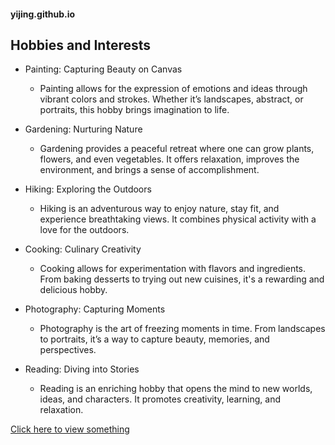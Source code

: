 #### yijing.github.io

## Hobbies and Interests
+ Painting: Capturing Beauty on Canvas
    - Painting allows for the expression of emotions and ideas through vibrant colors and strokes. Whether it’s landscapes, abstract, or portraits, this hobby brings imagination to life.

+ Gardening: Nurturing Nature
    - Gardening provides a peaceful retreat where one can grow plants, flowers, and even vegetables. It offers relaxation, improves the environment, and brings a sense of accomplishment.

+ Hiking: Exploring the Outdoors
    - Hiking is an adventurous way to enjoy nature, stay fit, and experience breathtaking views. It combines physical activity with a love for the outdoors.

+ Cooking: Culinary Creativity
    - Cooking allows for experimentation with flavors and ingredients. From baking desserts to trying out new cuisines, it's a rewarding and delicious hobby.

+ Photography: Capturing Moments
    - Photography is the art of freezing moments in time. From landscapes to portraits, it’s a way to capture beauty, memories, and perspectives.

+ Reading: Diving into Stories
    - Reading is an enriching hobby that opens the mind to new worlds, ideas, and characters. It promotes creativity, learning, and relaxation.


[Click here to view something](https://www.reddit.com/r/cats/comments/z1ki05/eepy/?rdt=34710)

